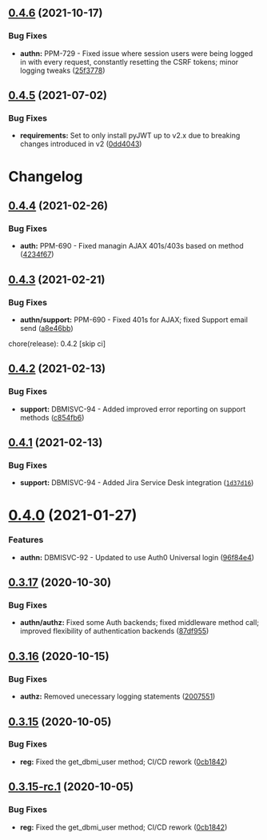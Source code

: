 ## [0.4.6](https://github.com/hms-dbmi/django-dbmi-client/compare/v0.4.5...v0.4.6) (2021-10-17)


### Bug Fixes

* **authn:** PPM-729 - Fixed issue where session users were being logged in with every request, constantly resetting the CSRF tokens; minor logging tweaks ([25f3778](https://github.com/hms-dbmi/django-dbmi-client/commit/25f3778bf2455028cdac186742ac928276233fb0))

## [0.4.5](https://github.com/hms-dbmi/django-dbmi-client/compare/v0.4.4...v0.4.5) (2021-07-02)


### Bug Fixes

* **requirements:** Set to only install pyJWT up to v2.x due to breaking changes introduced in v2 ([0dd4043](https://github.com/hms-dbmi/django-dbmi-client/commit/0dd4043aba8a620b475b0ae308b6b7e785169412))

# Changelog

<!--next-version-placeholder-->

## [0.4.4](https://github.com/hms-dbmi/django-dbmi-client/compare/v0.4.3...v0.4.4) (2021-02-26)


### Bug Fixes

* **auth:** PPM-690 - Fixed managin AJAX 401s/403s based on method ([4234f67](https://github.com/hms-dbmi/django-dbmi-client/commit/4234f6749102b23640419a4bc8c52e06283d97b2))

## [0.4.3](https://github.com/hms-dbmi/django-dbmi-client/compare/v0.4.2...v0.4.3) (2021-02-21)


### Bug Fixes

* **authn/support:** PPM-690 - Fixed 401s for AJAX; fixed Support email send ([a8e46bb](https://github.com/hms-dbmi/django-dbmi-client/commit/a8e46bb0e424e91b28b3c83a09a04c669d517885))

chore(release): 0.4.2 [skip ci]

## [0.4.2](https://github.com/hms-dbmi/django-dbmi-client/compare/v0.4.1...v0.4.2) (2021-02-13)


### Bug Fixes

* **support:** DBMISVC-94 - Added improved error reporting on support methods ([c854fb6](https://github.com/hms-dbmi/django-dbmi-client/commit/c854fb6e3e0edb4cae1d6a648851c4a50ce8e6c5))

## [0.4.1](https://github.com/hms-dbmi/django-dbmi-client/compare/v0.4.0...v0.4.1) (2021-02-13)
### Bug Fixes

* **support:** DBMISVC-94 - Added Jira Service Desk integration ([`1d37d16`](https://github.com/hms-dbmi/django-dbmi-client/commit/1d37d165dbf1b36e956d09d226350e81d2906e25))

# [0.4.0](https://github.com/hms-dbmi/django-dbmi-client/compare/v0.3.17...v0.4.0) (2021-01-27)


### Features

* **authn:** DBMISVC-92 - Updated to use Auth0 Universal login ([96f84e4](https://github.com/hms-dbmi/django-dbmi-client/commit/96f84e4b7dfed3bceae1611eca6dbf0430ee69ae))

## [0.3.17](https://github.com/hms-dbmi/django-dbmi-client/compare/v0.3.16...v0.3.17) (2020-10-30)


### Bug Fixes

* **authn/authz:** Fixed some Auth backends; fixed middleware method call; improved flexibility of authentication backends ([87df955](https://github.com/hms-dbmi/django-dbmi-client/commit/87df9558225475527b4c906fe2fb71221b88a9d6))

## [0.3.16](https://github.com/hms-dbmi/django-dbmi-client/compare/v0.3.15...v0.3.16) (2020-10-15)


### Bug Fixes

* **authz:** Removed unecessary logging statements ([2007551](https://github.com/hms-dbmi/django-dbmi-client/commit/2007551af43342d5b526f5ba71c7c771e239c688))

## [0.3.15](https://github.com/hms-dbmi/django-dbmi-client/compare/v0.3.14...v0.3.15) (2020-10-05)


### Bug Fixes

* **reg:** Fixed the get_dbmi_user method; CI/CD rework ([0cb1842](https://github.com/hms-dbmi/django-dbmi-client/commit/0cb184271b15a7edc7b1dd01f6713475b2e5d865))

## [0.3.15-rc.1](https://github.com/hms-dbmi/django-dbmi-client/compare/v0.3.14...v0.3.15-rc.1) (2020-10-05)


### Bug Fixes

* **reg:** Fixed the get_dbmi_user method; CI/CD rework ([0cb1842](https://github.com/hms-dbmi/django-dbmi-client/commit/0cb184271b15a7edc7b1dd01f6713475b2e5d865))
